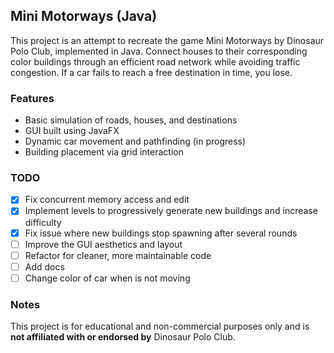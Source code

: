 ## Mini Motorways (Java)
This project is an attempt to recreate the game Mini Motorways by Dinosaur Polo Club, implemented in Java.
Connect houses to their corresponding color buildings through an efficient road network while avoiding traffic congestion.
If a car fails to reach a free destination in time, you lose.
### Features

- Basic simulation of roads, houses, and destinations
- GUI built using JavaFX
- Dynamic car movement and pathfinding (in progress)
- Building placement via grid interaction

### TODO

- [x] Fix concurrent memory access and edit
- [x] Implement levels to progressively generate new buildings and increase difficulty
- [x] Fix issue where new buildings stop spawning after several rounds
- [ ] Improve the GUI aesthetics and layout
- [ ] Refactor for cleaner, more maintainable code
- [ ] Add docs
- [ ] Change color of car when is not moving
### Notes

This project is for educational and non-commercial purposes only and is **not affiliated with or endorsed by** Dinosaur Polo Club.
